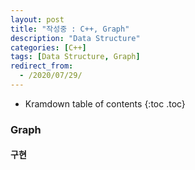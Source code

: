 ```yaml
---
layout: post
title: "작성중 : C++, Graph"
description: "Data Structure"
categories: [C++]
tags: [Data Structure, Graph]
redirect_from:
  - /2020/07/29/
---
```


* Kramdown table of contents
{:toc .toc}

### Graph

#### 구현
